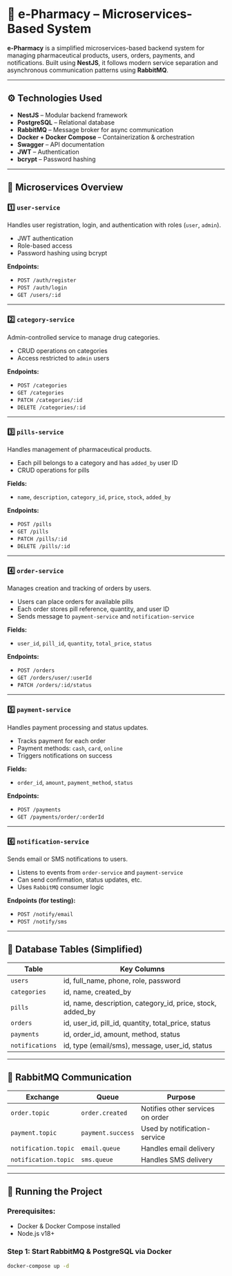 # 🏥 e-Pharmacy – Microservices-Based System

**e-Pharmacy** is a simplified microservices-based backend system for managing pharmaceutical products, users, orders, payments, and notifications. Built using **NestJS**, it follows modern service separation and asynchronous communication patterns using **RabbitMQ**.

---

## ⚙️ Technologies Used

- **NestJS** – Modular backend framework
- **PostgreSQL** – Relational database
- **RabbitMQ** – Message broker for async communication
- **Docker + Docker Compose** – Containerization & orchestration
- **Swagger** – API documentation
- **JWT** – Authentication
- **bcrypt** – Password hashing

---

## 📁 Microservices Overview

### 1️⃣ `user-service`
Handles user registration, login, and authentication with roles (`user`, `admin`).

- JWT authentication
- Role-based access
- Password hashing using bcrypt

**Endpoints:**
- `POST /auth/register`
- `POST /auth/login`
- `GET /users/:id`

---

### 2️⃣ `category-service`
Admin-controlled service to manage drug categories.

- CRUD operations on categories
- Access restricted to `admin` users

**Endpoints:**
- `POST /categories`
- `GET /categories`
- `PATCH /categories/:id`
- `DELETE /categories/:id`

---

### 3️⃣ `pills-service`
Handles management of pharmaceutical products.

- Each pill belongs to a category and has `added_by` user ID
- CRUD operations for pills

**Fields:**
- `name`, `description`, `category_id`, `price`, `stock`, `added_by`

**Endpoints:**
- `POST /pills`
- `GET /pills`
- `PATCH /pills/:id`
- `DELETE /pills/:id`

---

### 4️⃣ `order-service`
Manages creation and tracking of orders by users.

- Users can place orders for available pills
- Each order stores pill reference, quantity, and user ID
- Sends message to `payment-service` and `notification-service`

**Fields:**
- `user_id`, `pill_id`, `quantity`, `total_price`, `status`

**Endpoints:**
- `POST /orders`
- `GET /orders/user/:userId`
- `PATCH /orders/:id/status`

---

### 5️⃣ `payment-service`
Handles payment processing and status updates.

- Tracks payment for each order
- Payment methods: `cash`, `card`, `online`
- Triggers notifications on success

**Fields:**
- `order_id`, `amount`, `payment_method`, `status`

**Endpoints:**
- `POST /payments`
- `GET /payments/order/:orderId`

---

### 6️⃣ `notification-service`
Sends email or SMS notifications to users.

- Listens to events from `order-service` and `payment-service`
- Can send confirmation, status updates, etc.
- Uses `RabbitMQ` consumer logic

**Endpoints (for testing):**
- `POST /notify/email`
- `POST /notify/sms`

---

## 🧬 Database Tables (Simplified)

| Table          | Key Columns                                                  |
|----------------|--------------------------------------------------------------|
| `users`        | id, full_name, phone, role, password                         |
| `categories`   | id, name, created_by                                          |
| `pills`        | id, name, description, category_id, price, stock, added_by   |
| `orders`       | id, user_id, pill_id, quantity, total_price, status          |
| `payments`     | id, order_id, amount, method, status                         |
| `notifications`| id, type (email/sms), message, user_id, status               |

---

## 📨 RabbitMQ Communication

| Exchange         | Queue                 | Purpose                           |
|------------------|------------------------|------------------------------------|
| `order.topic`     | `order.created`        | Notifies other services on order   |
| `payment.topic`   | `payment.success`      | Used by notification-service       |
| `notification.topic` | `email.queue`     | Handles email delivery             |
| `notification.topic` | `sms.queue`       | Handles SMS delivery               |

---

## 🚀 Running the Project

### Prerequisites:
- Docker & Docker Compose installed
- Node.js v18+

### Step 1: Start RabbitMQ & PostgreSQL via Docker

```bash
docker-compose up -d

